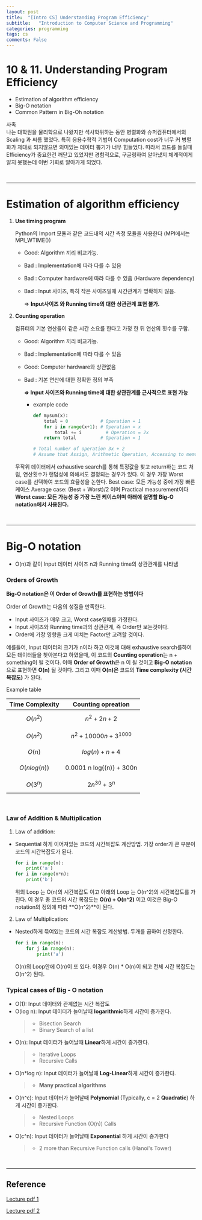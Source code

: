 ```yaml
---
layout: post
title:  "[Intro CS] Understanding Program Efficiency"
subtitle:   "Introduction to Computer Science and Programming"
categories: programming
tags: cs
comments: False
---
```

<script>
MathJax.Hub.Queue(["Typeset",MathJax.Hub]);
</script>

<script>
MathJax = {
  tex: {
    inlineMath: [['$', '$'], ['\\(', '\\)']]
  },
  svg: {
    fontCache: 'global'
  }
};
</script>
<script type="text/javascript" id="MathJax-script" async
  src="https://cdn.jsdelivr.net/npm/mathjax@3/es5/tex-svg.js">
</script>



# 10 & 11. Understanding Program Efficiency
- Estimation of algorithm efficiency
- Big-O notation
- Common Pattern in Big-Oh notation

사족  
나는 대학원을 물리학으로 나왔지만 석사학위하는 동안 병렬화와 슈퍼컴퓨터에서의 Scaling 과 씨름 했었다. 특히 응용수학적 기법이 Computation cost가 너무 커 병렬화가 제대로 되지않으면 의미있는 데이터 뽑기가 너무 힘들었다. 따라서 코드를 돌릴때 Efficiency가 중요한건 깨닫고 있었지만 경험적으로, 구글링하여 알아냈지 체계적이게 알지 못했는데 이번 기회로 알아가게 되었다.

<br/>

***

# Estimation of algorithm efficiency

1. **Use timing program**

    Python의 Import 모듈과 같은 코드내의 시간 측정 모듈을 사용한다 
    (MPI에서는 MPI_WTIME())

    - Good: Algorithm 끼리 비교가능.
    - Bad  : Implementation에 따라 다를 수 있음
    - Bad  : Computer hardware에 따라 다를 수 있음 (Hardware dependency)
    - Bad  : Input 사이즈, 특히 작은 사이즈일때 시간관계가 명확하지 않음.

        ⇒ **Input사이즈 와 Running time의 대한 상관관계 표현 불가.**

2. **Counting operation**

    컴퓨터의 기본 연산들이 같은 시간 소요를 한다고 가정 한 뒤 연산의 횟수를 구함.

    - Good: Algorithm 끼리 비교가능.
    - Bad  : Implementation에 따라 다를 수 있음
    - Good: Computer hardware와 상관없음
    - Bad  : 기본 연산에 대한 정확한 정의 부족

        **⇒ Input 사이즈와 Running time에 대한 상관관계를 근사적으로 표현 가능**

        - example code

            ```python
            def mysum(x):
            	total = 0            # Operation = 1
            	for i in range(x+1): # Operation = x 
            		total += i         # Operation = 2x     
            	return total         # Operation = 1

            # Total number of operation 3x + 2  
            # Assume that Assign, Arithmetic Operation, Accessing to memory are having same time
            ```

    무작위 데이터에서 exhaustive search를 통해 특정값을 찾고 return하는 코드 처럼, 연산횟수가 랜덤성에 의해서도 결정되는 경우가 있다. 이 경우 가장 Worst case를 선택하여 코드의 효율성을 논한다.
    Best case: 모든 가능성 중에 가장 빠른 케이스
    Average case: (Best + Worst)/2 이며 Practical measurement이다
    **Worst case: 모든 가능성 중 가장 느린 케이스이며 아래에 설명할 Big-O notation에서 사용된다.**

<br/>

***

# Big-O notation

- O(n)과 같이 Input 데이터 사이즈 n과 Running time의 상관관계를 나타냄

### Orders of Growth

**Big-O notation은 이 Order of Growth를 표현하는 방법이다** 

Order of Growth는 다음의 성질을 만족한다.

- Input 사이즈가 매우 크고, Worst case일때를 가정한다.
- Input 사이즈와 Running time과의 상관관계, 즉 Order만 보는것이다.
- Order에 가장 영향을 크게 미치는 Factor만 고려할 것이다.

예를들어, Input 데이터의 크기가 n이라 하고 이것에 대해 exhaustive search를하여 모든 데이터들을 찾아본다고 하였을때, 이 코드의 **Counting operation**는 n + something이 될 것이다. 이때 **Order of Growth**은 n 이 될 것이고 **Big-O notation**으로 표현하면 **O(n)** 될 것이다. 그리고 이때 **O(n)은** 코드의 **Time complexity (시간 복잡도)** 가 된다. 

Example table

Time Complexity           |  Counting opreation   
:-------------------------:|:-------------------------:
$$O(n^2)$$   | $$n^2 + 2n + 2$$
$$O(n^2)$$   | $$n^2 + 10000n + 3^1000$$
$$O(n)$$     | $$log{(n)} + n + 4$$
$$O(n log{(n)})$$   | 0.0001 n log{(n)} + 300n
$$O(3^n)$$   | $$ 2 n^{30} + 3^n $$

<br/>


### Law of Addition & Multiplication

1. Law of addition:
- Sequential 하게 이어져있는 코드의 시간복잡도 계산방법. 가장 order가 큰 부분이 코드의 시간복잡도가 된다.  

    ```python
    for i in range(n):
        print('a')
    for i in range(n*n):
        print('b')
    ```

    위의 Loop 는 O(n)의 시간복잡도 이고 아래의 Loop 는 O(n^2)의 시간복잡도를 가진다. 이 경우 총 코드의 시간 복잡도는 **O(n) + O(n^2)** 이고 이것은 Big-O notation의 정의에 따라 **O(n^2)**이 된다. 

2. Law of Multiplication: 
- Nested하게 묶여있는 코드의 시간 복잡도 계산방법. 두개를 곱하여 산정한다.

    ```python
    for i in range(n):
        for j in range(n):
            print('a')
    ```

    O(n)의 Loop안에 O(n)이 또 있다. 이경우 O(n) * O(n)이 되고 전체 시간 복잡도는 O(n^2) 된다.

### Typical cases of Big - O notation

- O(1): Input 데이터와 관계없는 시간 복잡도
- O(log n): Input 데이터가 늘어날때 **logarithmic**하게 시간이 증가한다.
    > - Bisection Search  
    > - Binary Search of a list
- O(n): Input 데이터가 늘어날때 **Linear**하게 시간이 증가한다.
    >- Iterative Loops
    >- Recursive Calls
- O(n*log n): Input 데이터가 늘어날때 **Log-Linear**하게 시간이 증가한다.
    > - **Many practical algorithms**
- O(n^c): Input 데이터가 늘어날때 **Polynomial** (Typically, c = 2 **Quadratic**) 하게 시간이 증가한다. 
    > - Nested Loops
    > - Recursive Function (O(n)) Calls
- O(c^n): Input 데이터가 늘어날때 **Exponential** 하게 시간이 증가한다
    > - 2 more than Recursive Function calls  (Hanoi's Tower)


<br/>

*** 

## Reference

[Lecture pdf 1](https://github.com/swha0105/swha0105.github.io/blob/gh-pages/assets/intro_cs/material/Lec10.pdf)   

[Lecture pdf 2](https://github.com/swha0105/swha0105.github.io/blob/gh-pages/assets/intro_cs/material/Lec11.pdf) 